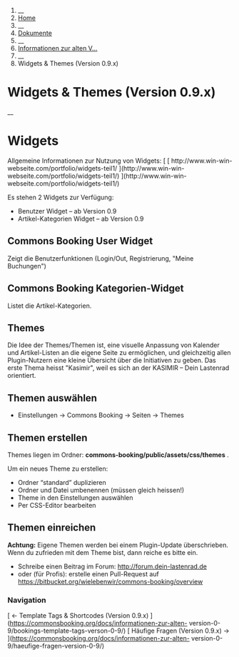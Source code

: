   1. __
  2. [ Home  ](https://commonsbooking.org/)
  3. __
  4. [ Dokumente  ](https://commonsbooking.org/dokumentation/)
  5. __
  6. [ Informationen zur alten V...  ](https://commonsbooking.org/docs/informationen-zur-alten-version-0-9/)
  7. __
  8. Widgets & Themes (Version 0.9.x) 

#  Widgets & Themes (Version 0.9.x)

__

#  **Widgets**

Allgemeine Informationen zur Nutzung von Widgets: [ [ http://www.win-win-
webseite.com/portfolio/widgets-teil1/ ](http://www.win-win-
webseite.com/portfolio/widgets-teil1/) ](http://www.win-win-
webseite.com/portfolio/widgets-teil1/)

Es stehen 2 Widgets zur Verfügung:

  * Benutzer Widget – ab Version 0.9 
  * Artikel-Kategorien Widget – ab Version 0.9 

##  **Commons Booking User Widget**

Zeigt die Benutzerfunktionen (Login/Out, Registrierung, "Meine Buchungen")

##  **Commons Booking Kategorien-Widget**

Listet die Artikel-Kategorien.

##  **Themes**

Die Idee der Themes/Themen ist, eine visuelle Anpassung von Kalender und
Artikel-Listen an die eigene Seite zu ermöglichen, und gleichzeitig allen
Plugin-Nutzern eine kleine Übersicht über die Initiativen zu geben. Das erste
Thema heisst "Kasimir", weil es sich an der KASIMIR – Dein Lastenrad
orientiert.

##  **Themen auswählen**

  * Einstellungen -> Commons Booking -> Seiten -> Themes 

##  **Themen erstellen**

Themes liegen im Ordner: **commons-booking/public/assets/css/themes** .

Um ein neues Theme zu erstellen:

  * Ordner “standard” duplizieren 
  * Ordner und Datei umbenennen (müssen gleich heissen!) 
  * Theme in den Einstellungen auswählen 
  * Per CSS-Editor bearbeiten 

##  **Themen einreichen**

**Achtung:** Eigene Themen werden bei einem Plugin-Update überschrieben. Wenn
du zufrieden mit dem Theme bist, dann reiche es bitte ein.

  * Schreibe einen Beitrag im Forum: [ http://forum.dein-lastenrad.de ](http://forum.dein-lastenrad.de)
  * oder (für Profis): erstelle einen Pull-Request auf [ https://bitbucket.org/wielebenwir/commons-booking/overview ](https://bitbucket.org/wielebenwir/commons-booking/overview)

###  Navigation

[ ← Template Tags & Shortcodes (Version 0.9.x)
](https://commonsbooking.org/docs/informationen-zur-alten-
version-0-9/bookings-template-tags-verson-0-9/) [ Häufige Fragen (Version
0.9.x) → ](https://commonsbooking.org/docs/informationen-zur-alten-
version-0-9/haeufige-fragen-version-0-9/)

